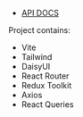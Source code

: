 - [API DOCS](https://documenter.getpostman.com/view/18152321/2s9Xy5KpTi)

Project contains:

- Vite
- Tailwind
- DaisyUI
- React Router
- Redux Toolkit
- Axios
- React Queries
